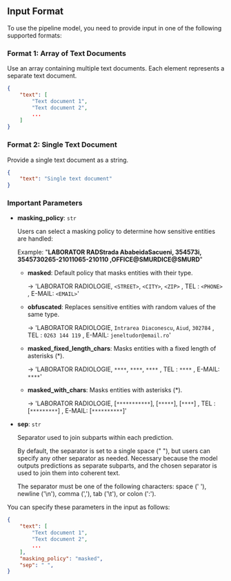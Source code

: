 ## Input Format

To use the pipeline model, you need to provide input in one of the following supported formats:

### Format 1: Array of Text Documents

Use an array containing multiple text documents. Each element represents a separate text document.

```json
{
    "text": [
        "Text document 1",
        "Text document 2",
        ...
    ]
}
```

### Format 2: Single Text Document

Provide a single text document as a string.

```json
{
    "text": "Single text document"
}
```

### Important Parameters

- **masking_policy**: `str`

    Users can select a masking policy to determine how sensitive entities are handled:

    Example: "**LABORATOR RADStrada AbabeidaSacueni, 354573i, 3545730265-21011065-210110 ,OFFICE@SMURDICE@SMURD**"

    - **masked**: Default policy that masks entities with their type.

      -> 'LABORATOR RADIOLOGIE, `<STREET>`, `<CITY>`, `<ZIP>` , TEL : `<PHONE>` , E-MAIL: `<EMAIL>`'

    - **obfuscated**: Replaces sensitive entities with random values of the same type.

      -> 'LABORATOR RADIOLOGIE, `Intrarea Diaconescu`, `Aiud`, `302784` , TEL : `0263 144 119` , E-MAIL: `jeneltudor@email.ro`'

    - **masked_fixed_length_chars**: Masks entities with a fixed length of asterisks (\*).

      -> 'LABORATOR RADIOLOGIE, `****`, `****`, `****` , TEL : `****` , E-MAIL: `****`'

    - **masked_with_chars**: Masks entities with asterisks (\*).

      -> 'LABORATOR RADIOLOGIE, [`***********`], [`*****`], [`****`] , TEL : [`*********`] , E-MAIL: [`**********`]'

- **sep**: `str`

    Separator used to join subparts within each prediction.

    By default, the separator is set to a single space (" "), but users can specify any other separator as needed. Necessary because the model outputs predictions as separate subparts, and the chosen separator is used to join them into coherent text.

    The separator must be one of the following characters: space (' '), newline ('\n'), comma (','), tab ('\t'), or colon (':').
    
You can specify these parameters in the input as follows:

```json
{
    "text": [
        "Text document 1",
        "Text document 2",
        ...
    ],
    "masking_policy": "masked",
    "sep": " ",
}
```